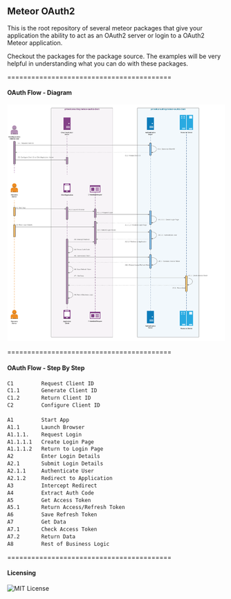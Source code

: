 ## Meteor OAuth2

This is the root repository of several meteor packages that give your application the ability to act as an OAuth2 server or login to a OAuth2 Meteor application.

Checkout the packages for the package source. The examples will be very helpful in understanding what you can do with these packages.

=========================================
#### OAuth Flow - Diagram

![OAuthWebSequenceWithConfig](https://raw.githubusercontent.com/awatson1978/meteor-oauth2/readme-updates/documentation/OAuthWebSequenceWithConfig.png)

=========================================
#### OAuth Flow - Step By Step

```bash
C1         Request Client ID               
C1.1       Generate Client ID             
C1.2       Return Client ID               
C2         Configure Client ID               

A1         Start App                     
A1.1       Launch Browser                
A1.1.1.    Request Login                 
A1.1.1.1   Create Login Page             
A1.1.1.2   Return to Login Page          
A2         Enter Login Details           
A2.1       Submit Login Details          
A2.1.1     Authenticate User             
A2.1.2     Redirect to Application       
A3         Intercept Redirect            
A4         Extract Auth Code             
A5         Get Access Token              
A5.1       Return Access/Refresh Token   
A6         Save Refresh Token            
A7         Get Data                      
A7.1       Check Access Token           
A7.2       Return Data  
A8         Rest of Business Logic        
```


=========================================
#### Licensing  

![MIT License](https://img.shields.io/badge/license-MIT-blue.svg)
